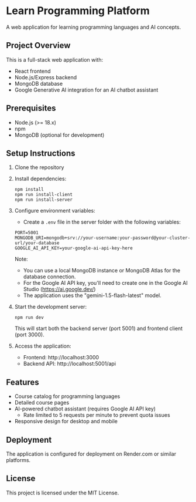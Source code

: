 # Learn Programming Platform

A web application for learning programming languages and AI concepts.

## Project Overview

This is a full-stack web application with:
- React frontend
- Node.js/Express backend
- MongoDB database
- Google Generative AI integration for an AI chatbot assistant

## Prerequisites

- Node.js (>= 18.x)
- npm
- MongoDB (optional for development)

## Setup Instructions

1. Clone the repository
2. Install dependencies:
   ```
   npm install
   npm run install-client
   npm run install-server
   ```

3. Configure environment variables:
   - Create a `.env` file in the server folder with the following variables:
   ```
   PORT=5001
   MONGODB_URI=mongodb+srv://your-username:your-password@your-cluster-url/your-database
   GOOGLE_AI_API_KEY=your-google-ai-api-key-here
   ```
   Note: 
   - You can use a local MongoDB instance or MongoDB Atlas for the database connection.
   - For the Google AI API key, you'll need to create one in the Google AI Studio (https://ai.google.dev/)
   - The application uses the "gemini-1.5-flash-latest" model.

4. Start the development server:
   ```
   npm run dev
   ```
   This will start both the backend server (port 5001) and frontend client (port 3000).

5. Access the application:
   - Frontend: http://localhost:3000
   - Backend API: http://localhost:5001/api

## Features

- Course catalog for programming languages
- Detailed course pages
- AI-powered chatbot assistant (requires Google AI API key)
  - Rate limited to 5 requests per minute to prevent quota issues
- Responsive design for desktop and mobile

## Deployment

The application is configured for deployment on Render.com or similar platforms.

## License

This project is licensed under the MIT License.
